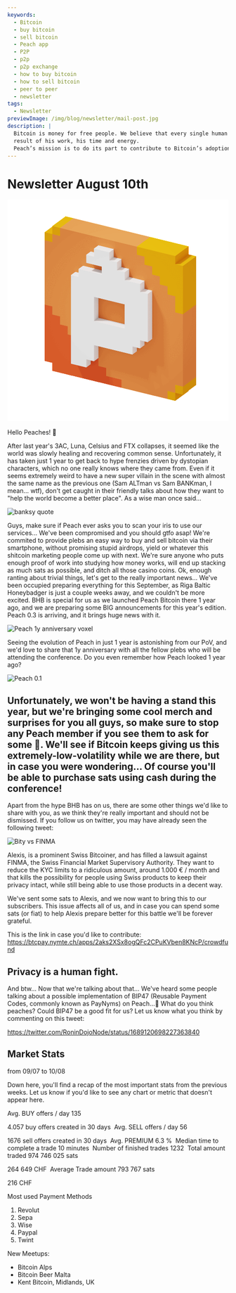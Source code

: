 ```yaml
---
keywords:
  - Bitcoin
  - buy bitcoin
  - sell bitcoin
  - Peach app
  - P2P
  - p2p
  - p2p exchange
  - how to buy bitcoin
  - how to sell bitcoin
  - peer to peer
  - newsletter
tags:
  - Newsletter
previewImage: /img/blog/newsletter/mail-post.jpg
description: |
  Bitcoin is money for free people. We believe that every single human being has the right to choose which money he uses to store his wealth, the
  result of his work, his time and energy.
  Peach’s mission is to do its part to contribute to Bitcoin’s adoption in the hands of the people.
---
```

# Newsletter August 10th

![peachy peach bitcoin gif](/img/blog/newsletter/gif-peach.gif)

Hello Peaches! 🍑

After last year's 3AC, Luna, Celsius and FTX collapses, it seemed like the world was slowly healing and recovering common sense. Unfortunately, it has taken just 1 year to get back to hype frenzies driven by dystopian characters, which no one really knows where they came from.
Even if it seems extremely weird to have a new super villain in the scene with almost the same name as the previous one (Sam ALTman vs Sam BANKman, I mean... wtf), don't get caught in their friendly talks about how they want to "help the world become a better place".
As a wise man once said...

![banksy quote](https://img.mailinblue.com/5647291/images/content_library/original/64d35cc39777020a1b7cf7d7.png)

Guys, make sure if Peach ever asks you to scan your iris to use our services... We've been compromised and you should gtfo asap!
We're commited to provide plebs an easy way to buy and sell bitcoin via their smartphone, without promising stupid airdrops, yield or whatever this shitcoin marketing people come up with next. We're sure anyone who puts enough proof of work into studying how money works, will end up stacking as much sats as possible, and ditch all those casino coins.
Ok, enough ranting about trivial things, let's get to the really important news... 
We've been occupied preparing everything for this September, as Riga Baltic Honeybadger is just a couple weeks away, and we couldn't be more excited.
BHB is special for us as we launched Peach Bitcoin there 1 year ago, and we are preparing some BIG announcements for this year's edition. Peach 0.3 is arriving, and it brings huge news with it.

![Peach 1y anniversary voxel](https://img.mailinblue.com/5647291/images/content_library/original/64d3780885a0cd7497564a07.jpg)

Seeing the evolution of Peach in just 1 year is astonishing from our PoV, and we'd love to share that 1y anniversary with all the fellow plebs who will be attending the conference.
Do you even remember how Peach looked 1 year ago?

![Peach 0.1](https://img.mailinblue.com/5647291/images/content_library/original/64d36d212c6abc15dd4844bc.png)

Unfortunately, we won't be having a stand this year, but we're bringing some cool merch and surprises for you all guys, so make sure to stop any Peach member if you see them to ask for some 🎁.
We'll see if Bitcoin keeps giving us this extremely-low-volatility while we are there, but in case you were wondering... Of course you'll be able to purchase sats using cash during the conference!
---
Apart from the hype BHB has on us, there are some other things we'd like to share with you, as we think they're really important and should not be dismissed.
If you follow us on twitter, you may have already seen the following tweet:

![Bity vs FINMA](https://img.mailinblue.com/5647291/images/content_library/original/64d370c9bbeb9d0cb969c1d3.png)

Alexis, is a prominent Swiss Bitcoiner, and has filled a lawsuit against FINMA, the Swiss Financial Market Supervisory Authority. They want to reduce the KYC limits to a ridiculous amount, around 1.000 € / month and that kills the possibility for people using Swiss products to keep their privacy intact, while still being able to use those products in a decent way.

We've sent some sats to Alexis, and we now want to bring this to our subscribers. This issue affects all of us, and in case you can spend some sats (or fiat) to help Alexis prepare better for this battle we'll be forever grateful.

This is the link in case you'd like to contribute:
https://btcpay.nymte.ch/apps/2aks2XSx8ogQFc2CPuKVben8KNcP/crowdfund

Privacy is a human fight.
---
And btw... Now that we're talking about that... We've heard some people talking about a possible implementation of BIP47 (Reusable Payment Codes, commonly known as PayNyms) on Peach...👀
What do you think peaches? Could BIP47 be a good fit for us? Let us know what you think by commenting on this tweet:

https://twitter.com/RoninDojoNode/status/1689120698227363840

## Market Stats

from 09/07 to 10/08

Down here, you'll find a recap of the most important stats from the previous weeks. Let us know if you'd like to see any chart or metric that doesn't appear here.

 
Avg. BUY offers / day
135

4.057 buy offers created in 30 days
­
Avg. SELL offers / day
56

1676 sell offers created in 30 days
­
Avg. PREMIUM
6.3 %
­
Median time to complete a trade
10 minutes
­
Number of finished trades
1232
­
Total amount traded
974 746 025 sats

264 649 CHF
­
Average Trade amount
793 767 sats

216 CHF

Most used Payment Methods
1. Revolut
2. Sepa
3. Wise
4. Paypal
5. Twint


New Meetups:
- Bitcoin Alps
- Bitcoin Beer Malta
- Kent Bitcoin, Midlands, UK
